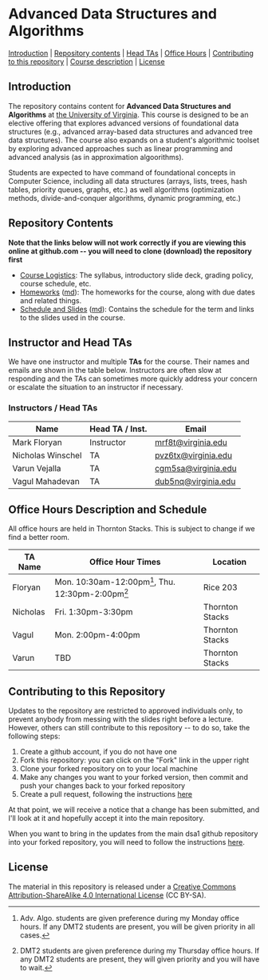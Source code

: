 Advanced Data Structures and Algorithms
===============================

[Introduction](#introduction) | [Repository contents](#contents) | [Head TAs](#headtas) | [Office Hours](#officehours) | [Contributing to this repository](#contributing) | [Course description](#description) | [License](#license)

<a name="introduction"></a>Introduction
---------------------------------------

The repository contains content for **Advanced Data Structures and Algorithms** at [the University of Virginia](https://virginia.edu). This course is designed to be an elective offering that explores advanced versions of foundational data structures (e.g., advanced array-based data structures and advanced tree data structures). The course also expands on a student's algorithmic toolset by exploring advanced approaches such as linear programming and advanced analysis (as in approximation algoorithms).

Students are expected to have command of foundational concepts in Computer Science, including all data structures (arrays, lists, trees, hash tables, priority queues, graphs, etc.) as well algorithms (optimization methods, divide-and-conquer algorithms, dynamic programming, etc.)


<a name="contents"></a>Repository Contents
------------------------------------------

**Note that the links below will not work correctly if you are viewing
this online at github.com -- you will need to clone (download) the
repository first**

- [Course Logistics](courselogistics/index.html): The syllabus, introductory slide deck, grading policy, course schedule, etc.
- [Homeworks](homeworks/index.html) ([md](homeworks/index.md)): The homeworks for the course, along with due dates and related things.
- [Schedule and Slides](slides/index.html) ([md](slides/index.md)): Contains the schedule for the term and links to the slides used in the course.

<a name="headtas"></a>Instructor and Head TAs
------------------------------------------

We have one instructor and multiple **TAs** for the course. Their names and emails are shown in the table below. Instructors are often slow at responding and the TAs can sometimes more quickly address your concern or escalate the situation to an instructor if necessary.

### Instructors / Head TAs

| Name | Head TA / Inst. | Email |
|-|-|-|
| Mark Floryan | Instructor | [mrf8t@virginia.edu](mailto:mrf8t@virginia.edu) |
| Nicholas Winschel| TA | [pvz6tx@virginia.edu](mailto:pvz6tx@virginia.edu) |
| Varun Vejalla | TA | [cgm5sa@virginia.edu](mailto:cgm5sa@virginia.edu) |
| Vagul Mahadevan | TA | [dub5nq@virginia.edu](mailto:dub5nq@virginia.edu) |


<a name="officehours"></a>Office Hours Description and Schedule
------------------------------------------

All office hours are held in Thornton Stacks. This is subject to change if we find a better room.

| TA Name | Office Hour Times | Location |
|----------|------------------------|------------------------|
| Floryan | Mon. 10:30am-12:00pm[^1], Thu. 12:30pm-2:00pm[^2] | Rice 203 |
| Nicholas | Fri. 1:30pm-3:30pm | Thornton Stacks |
| Vagul | Mon. 2:00pm-4:00pm | Thornton Stacks | 
| Varun | TBD | Thornton Stacks |

[^1]: Adv. Algo. students are given preference during my Monday office hours. If any DMT2 students are present, you will be given priority in all cases.
[^2]: DMT2 students are given preference during my Thursday office hours. If any DMT2 students are present, they will given priority and you will have to wait. 


<a name="contributing"></a>Contributing to this Repository
----------------------------------------------------------

Updates to the repository are restricted to approved individuals only, to prevent anybody from messing with the slides right before a lecture.  However, others can still contribute to this repository -- to do so, take the following steps:

1. Create a github account, if you do not have one
2. Fork this repository: you can click on the "Fork" link in the upper right
3. Clone your forked repository on to your local machine
4. Make any changes you want to your forked version, then commit and push your changes back to your forked repository
5. Create a pull request, following the instructions [here](https://help.github.com/articles/creating-a-pull-request)

At that point, we will receive a notice that a change has been submitted, and I'll look at it and hopefully accept it into the main repository.

When you want to bring in the updates from the main dsa1 github repository into your forked repository, you will need to follow the instructions [here](https://help.github.com/articles/syncing-a-fork).


<a name="license"></a>License
-----------------------------

The material in this repository is released under a [Creative Commons Attribution-ShareAlike 4.0 International License](http://creativecommons.org/licenses/by-sa/4.0/) (CC BY-SA).

